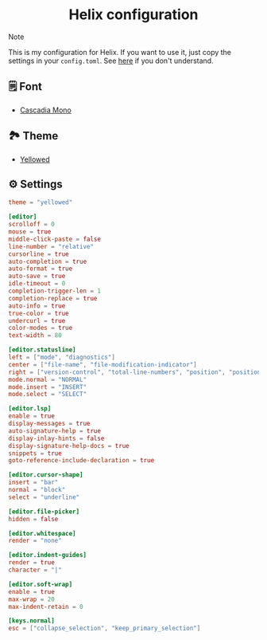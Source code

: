 <h1 align="center">
  Helix configuration
</h1>

> [!NOTE]
> This is my configuration for Helix. If you want to use it, just copy the settings in your <code>config.toml</code>. See [here](https://docs.helix-editor.com/configuration.html) if you don't understand.

## :spiral_notepad: Font
- [Cascadia Mono](https://github.com/microsoft/cascadia-code)

## :national_park: Theme
- [Yellowed](https://github.com/Gael-Lopes-Da-Silva/YellowedHelix)

## :gear: Settings
~~~toml
theme = "yellowed"

[editor]
scrolloff = 0
mouse = true
middle-click-paste = false
line-number = "relative"
cursorline = true
auto-completion = true
auto-format = true
auto-save = true
idle-timeout = 0
completion-trigger-len = 1
completion-replace = true
auto-info = true
true-color = true
undercurl = true
color-modes = true
text-width = 80

[editor.statusline]
left = ["mode", "diagnostics"]
center = ["file-name", "file-modification-indicator"]
right = ["version-control", "total-line-numbers", "position", "position-percentage", "file-encoding", "file-line-ending", "file-type"]
mode.normal = "NORMAL"
mode.insert = "INSERT"
mode.select = "SELECT"

[editor.lsp]
enable = true
display-messages = true
auto-signature-help = true
display-inlay-hints = false
display-signature-help-docs = true
snippets = true
goto-reference-include-declaration = true

[editor.cursor-shape]
insert = "bar"
normal = "block"
select = "underline"

[editor.file-picker]
hidden = false

[editor.whitespace]
render = "none"

[editor.indent-guides]
render = true
character = "|"

[editor.soft-wrap]
enable = true
max-wrap = 20
max-indent-retain = 0

[keys.normal]
esc = ["collapse_selection", "keep_primary_selection"]
~~~
